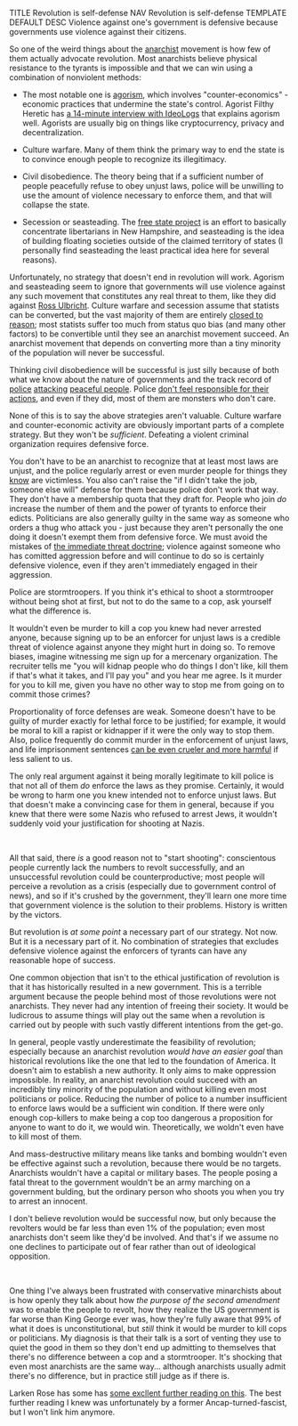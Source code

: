 TITLE Revolution is self-defense
NAV Revolution is self-defense
TEMPLATE DEFAULT
DESC Violence against one's government is defensive because governments use violence against their citizens.

So one of the weird things about the [anarchist](anarchism) movement is how few of them actually advocate revolution. Most anarchists believe physical resistance to the tyrants is impossible and that we can win using a combination of nonviolent methods:

* The most notable one is [agorism](https://en.wikipedia.org/wiki/Agorism), which involves "counter-economics" - economic practices that undermine the state's control. Agorist Filthy Heretic has [a 14-minute interview with IdeoLogs](https://www.youtube.com/watch?v=2qWg4JDaMqM) that explains agorism well. Agorists are usually big on things like cryptocurrency, privacy and decentralization.

* Culture warfare. Many of them think the primary way to end the state is to convince enough people to recognize its illegitimacy.

* Civil disobedience. The theory being that if a sufficient number of people peacefully refuse to obey unjust laws, police will be unwilling to use the amount of violence necessary to enforce them, and that will collapse the state.

* Secession or seasteading. The [free state project](https://www.fsp.org) is an effort to basically concentrate libertarians in New Hampshire, and seasteading is the idea of building floating societies outside of the claimed territory of states (I personally find seasteading the least practical idea here for several reasons).

Unfortunately, no strategy that doesn't end in revolution will work. Agorism and seasteading seem to ignore that governments will use violence against any such movement that constitutes any real threat to them, like they did against [Ross Ulbricht](https://freeross.org). Culture warfare and secession assume that statists can be converted, but the vast majority of them are entirely [closed to reason](/argument/evasion); most statists suffer too much from status quo bias (and many other factors) to be convertible until they see an anarchist movement succeed. An anarchist movement that depends on converting more than a tiny minority of the population will never be successful.

Thinking civil disobedience will be successful is just silly because of both what we know about the nature of governments and the track record of [police](https://twitter.com/TheVelvetRope__/status/1235391987332702208) [attacking](https://en.wikipedia.org/wiki/Kent_State_shootings) [peaceful people](https://reason.com/2020/03/16/maryland-man-killed-in-no-knock-swat-raid-was-shot-while-asleep-family-says/). Police [don't feel responsible for their actions](legislation_enforcement), and even if they did, most of them are monsters who don't care.

None of this is to say the above strategies aren't valuable. Culture warfare and counter-economic activity are obviously important parts of a complete strategy. But they won't be *sufficient*. Defeating a violent criminal organization requires defensive force.

You don't have to be an anarchist to recognize that at least most laws are unjust, and the police regularly arrest or even murder people for things they [know](conscience) are victimless. You also can't raise the "if I didn't take the job, someone else will" defense for them because police don't work that way. They don't have a membership quota that they draft for. People who join *do* increase the number of them and the power of tyrants to enforce their edicts. Politicians are also generally guilty in the same way as someone who orders a thug who attack you - just because they aren't personally the one doing it doesn't exempt them from defensive force. We must avoid the mistakes of [the immediate threat doctrine](retribution#the-immediate-threat-doctrine); violence against someone who has comitted aggression before and will continue to do so is certainly defensive violence, even if they aren't immediately engaged in their aggression.

Police are stormtroopers. If you think it's ethical to shoot a stormtrooper without being shot at first, but not to do the same to a cop, ask yourself what the difference is.

It wouldn't even be murder to kill a cop you knew had never arrested anyone, because signing up to be an enforcer for unjust laws is a credible threat of violence against anyone they might hurt in doing so. To remove biases, imagine witnessing me sign up for a mercenary organization. The recruiter tells me "you will kidnap people who do things I don't like, kill them if that's what it takes, and I'll pay you" and you hear me agree. Is it murder for you to kill me, given you have no other way to stop me from going on to commit those crimes?

Proportionality of force defenses are weak. Someone doesn't have to be guilty of murder exactly for lethal force to be justified; for example, it would be moral to kill a rapist or kidnapper if it were the only way to stop them. Also, police frequently do commit murder in the enforcement of unjust laws, and life imprisonment sentences [can be even crueler and more harmful](imprisonment) if less salient to us.

The only real argument against it being morally legitimate to kill police is that not all of them *do* enforce the laws as they promise. Certainly, it would be wrong to harm one you knew intended not to enforce unjust laws. But that doesn't make a convincing case for them in general, because if you knew that there were some Nazis who refused to arrest Jews, it wouldn't suddenly void your justification for shooting at Nazis.

<br>

All that said, there *is* a good reason not to "start shooting": conscientous people currently lack the numbers to revolt successfully, and an unsuccessful revolution could be counterproductive; most people will perceive a revolution as a crisis (especially due to government control of news), and so if it's crushed by the government, they'll learn one more time that government violence is the solution to their problems. History is written by the victors.

But revolution is *at some point* a necessary part of our strategy. Not now. But it is a necessary part of it. No combination of strategies that excludes defensive violence against the enforcers of tyrants can have any reasonable hope of success.

One common objection that isn't to the ethical justification of revolution is that it has historically resulted in a new government. This is a terrible argument because the people behind most of those revolutions were not anarchists. They never had any intention of freeing their society. It would be ludicrous to assume things will play out the same when a revolution is carried out by people with such vastly different intentions from the get-go.

In general, people vastly underestimate the feasibility of revolution; especially because an anarchist revolution *would have an easier goal* than historical revolutions like the one that led to the foundation of America. It doesn't aim to establish a new authority. It only aims to make oppression impossible. In reality, an anarchist revolution could succeed with an incredibly tiny minority of the population and without killing even most politicians or police. Reducing the number of police to a number insufficient to enforce laws would be a sufficient win condition. If there were only enough cop-killers to make being a cop too dangerous a proposition for anyone to want to do it, we would win. Theoretically, we woldn't even have to kill most of them.

And mass-destructive military means like tanks and bombing wouldn't even be effective against such a revolution, because there would be no targets. Anarchists wouldn't have a capital or military bases. The people posing a fatal threat to the government wouldn't be an army marching on a government bulding, but the ordinary person who shoots you when you try to arrest an innocent.

I don't believe revolution would be successful now, but only because the revolters would be far less than even 1% of the population; even most anarchists don't seem like they'd be involved. And that's if we assume no one declines to participate out of fear rather than out of ideological opposition.

<br>

One thing I've always been frustrated with conservative minarchists about is how openly they talk about how *the purpose of the second amendment* was to enable the people to revolt, how they realize the US government is far worse than King George ever was, how they're fully aware that 99% of what it does is unconstitutional, but *still* think it would be murder to kill cops or politicians. My diagnosis is that their talk is a sort of venting they use to quiet the good in them so they don't end up admitting to themselves that there's no difference between a cop and a stormtrooper. It's shocking that even most anarchists are the same way... although anarchists usually admit there's no difference, but in practice still judge as if there is.

Larken Rose has some has [some excllent further reading on this](https://www.larkenrose.com/tmds-blog/1903.html). The best further reading I knew was unfortunately by a former Ancap-turned-fascist, but I won't link him anymore.

<!--
Something tragic I've noticed is that of all the people who support revolution, it's almost invariably those with the alt-right infection. <a rel="nofollow" href="https://patriotfront.us/manifesto">Patriot Front</a> is a conservative group who seems on board, and their manifesto more or less admits to wanting an ethnostate. Of (mostly former or self-described) anarchists I've seen,  Cristopher Cantwell, Nullus Maximus. I'm sure there are deep cultural reasons for this I haven't understood yet, but it sure is frustrating. I .
-->
<!--An anarchist revolution would not closely resemble movements whose goal is to install a new tyrant. The goal of an anarchist revolution is not to take the power of government, but to destroy it.-->
<!-- and the <a rel="nofollow" href="https://officialproudboys.com/proud-boys/whoaretheproudboys/">Proud Boys</a>.-->
